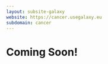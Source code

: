 ```yaml
---
layout: subsite-galaxy
website: https://cancer.usegalaxy.eu
subdomain: cancer
---
```


# Coming Soon!
